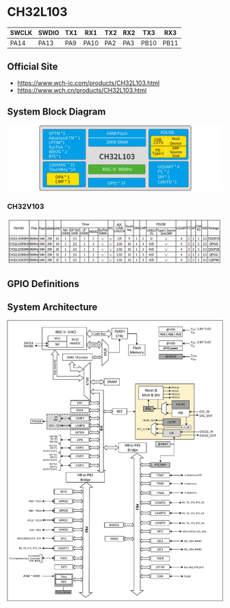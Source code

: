 # CH32L103

| SWCLK | SWDIO | TX1 | RX1  | TX2 | RX2 | TX3  | RX3  |
|-------|-------|-----|------|-----|-----|------|------|
| PA14  | PA13  | PA9 | PA10 | PA2 | PA3 | PB10 | PB11 |

## Official Site
- https://www.wch-ic.com/products/CH32L103.html
- https://www.wch.cn/products/CH32L103.html

## System Block Diagram
<img src="image/system_CH32L103.png" />

### CH32V103
<img src="image/product_CH32L103.jpg" />

## GPIO Definitions

## System Architecture
<img src="image/architecture_CH32L103.png" />
